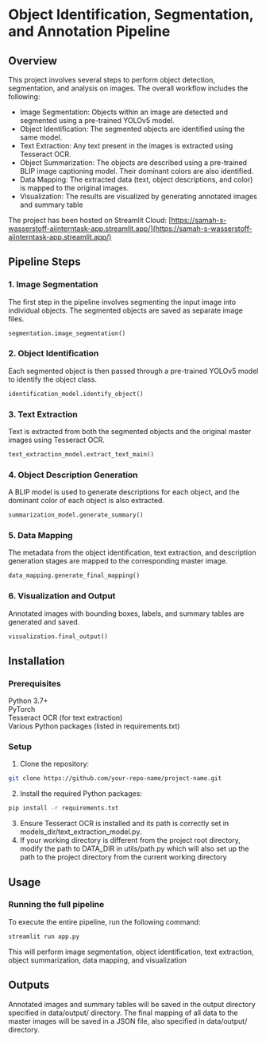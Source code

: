 # Object Identification, Segmentation, and Annotation Pipeline

## Overview
This project involves several steps to perform object detection, segmentation, and analysis on images. The overall workflow includes the following:

* Image Segmentation: Objects within an image are detected and segmented using a pre-trained YOLOv5 model.
* Object Identification: The segmented objects are identified using the same model.
* Text Extraction: Any text present in the images is extracted using Tesseract OCR.
* Object Summarization: The objects are described using a pre-trained BLIP image captioning model. Their dominant colors are also identified.
* Data Mapping: The extracted data (text, object descriptions, and color) is mapped to the original images.
* Visualization: The results are visualized by generating annotated images and summary table

The project has been hosted on Streamlit Cloud: [https://samah-s-wasserstoff-aiinterntask-app.streamlit.app/](https://samah-s-wasserstoff-aiinterntask-app.streamlit.app/)


## Pipeline Steps

### 1. Image Segmentation
The first step in the pipeline involves segmenting the input image into individual objects. The segmented objects are saved as separate image files.

```python
segmentation.image_segmentation()
```

### 2. Object Identification
Each segmented object is then passed through a pre-trained YOLOv5 model to identify the object class.

```python
identification_model.identify_object()
```

### 3. Text Extraction
Text is extracted from both the segmented objects and the original master images using Tesseract OCR.

```python
text_extraction_model.extract_text_main()
```
### 4. Object Description Generation
A BLIP model is used to generate descriptions for each object, and the dominant color of each object is also extracted.

```python
summarization_model.generate_summary()
```
### 5. Data Mapping
The metadata from the object identification, text extraction, and description generation stages are mapped to the corresponding master image.

```python
data_mapping.generate_final_mapping()
```
### 6. Visualization and Output
Annotated images with bounding boxes, labels, and summary tables are generated and saved.

```python
visualization.final_output()
```



## Installation
### Prerequisites
Python 3.7+  
PyTorch  
Tesseract OCR (for text extraction)  
Various Python packages (listed in requirements.txt)  

### Setup
1. Clone the repository:
```bash
git clone https://github.com/your-repo-name/project-name.git
```
2. Install the required Python packages:
```bash
pip install -r requirements.txt
```
3. Ensure Tesseract OCR is installed and its path is correctly set in models_dir/text_extraction_model.py.
4. If your working directory is different from the project root directory, modify the path to DATA_DIR in utils/path.py which will also set up the path to the project directory from the current working directory

## Usage

### Running the full pipeline
To execute the entire pipeline, run the following command:
```bash
streamlit run app.py
```
This will perform image segmentation, object identification, text extraction, object summarization, data mapping, and visualization

## Outputs
Annotated images and summary tables will be saved in the output directory specified in data/output/ directory.
The final mapping of all data to the master images will be saved in a JSON file, also specified in data/output/ directory.

